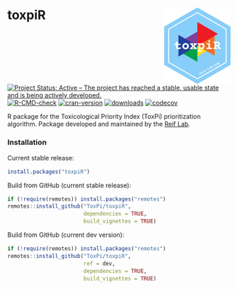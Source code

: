 # toxpiR <img src="man/figures/logo-hex.png" width="150" align="right" />

<!-- badges: start -->
  [![Project Status: Active – The project has reached a stable, usable state and is being actively developed.](https://www.repostatus.org/badges/latest/active.svg)](https://www.repostatus.org/#active)
  [![R-CMD-check](https://github.com/ToxPi/toxpiR/workflows/R-CMD-check/badge.svg)](https://github.com/ToxPi/toxpiR/actions)
  [![cran-version](https://www.r-pkg.org/badges/version-last-release/toxpiR?color=blue)](https://cran.r-project.org/web/packages/toxpiR/index.html)
  [![downloads](https://cranlogs.r-pkg.org/badges/grand-total/toxpiR)](https://cranlogs.r-pkg.org/badges/grand-total/toxpiR)
  [![codecov](https://codecov.io/gh/ToxPi/toxpiR/branch/main/graph/badge.svg?token=7yocvT0KzZ)](https://codecov.io/gh/ToxPi/toxpiR)
<!-- badges: end -->

R package for the Toxicological Priority Index (ToxPi) prioritization algorithm. Package developed and maintained by the [Reif Lab](http://reif-lab.org). 

### Installation

Current stable release:

```r
install.packages("toxpiR")
```

Build from GitHub (current stable release):

```r
if (!require(remotes)) install.packages("remotes")
remotes::install_github("ToxPi/toxpiR", 
                        dependencies = TRUE, 
                        build_vignettes = TRUE)
```

Build from GitHub (current dev version):

```r
if (!require(remotes)) install.packages("remotes")
remotes::install_github("ToxPi/toxpiR",
                        ref = dev,
                        dependencies = TRUE, 
                        build_vignettes = TRUE)
```
